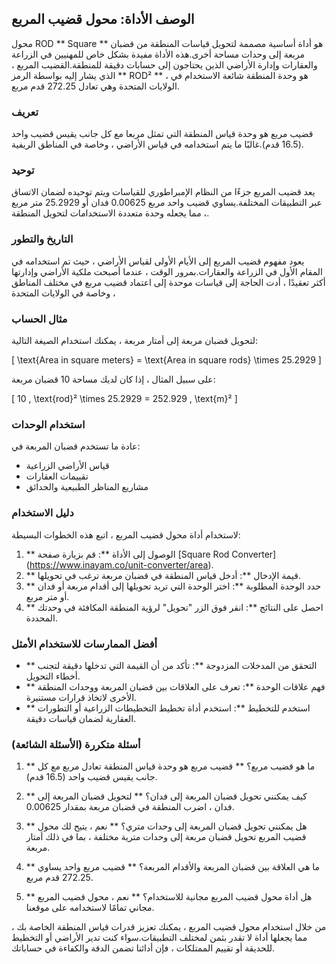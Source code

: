 ## الوصف الأداة: محول قضيب المربع

محول ROD ** Square ** هو أداة أساسية مصممة لتحويل قياسات المنطقة من قضبان مربعة إلى وحدات مساحة أخرى.هذه الأداة مفيدة بشكل خاص للمهنيين في الزراعة والعقارات وإدارة الأراضي الذين يحتاجون إلى حسابات دقيقة للمنطقة.القضيب المربع ، الذي يشار إليه بواسطة الرمز ** ROD² ** ، هو وحدة المنطقة شائعة الاستخدام في الولايات المتحدة وهي تعادل 272.25 قدم مربع.

### تعريف

قضيب مربع هو وحدة قياس المنطقة التي تمثل مربعا مع كل جانب يقيس قضيب واحد (16.5 قدم).غالبًا ما يتم استخدامه في قياس الأراضي ، وخاصة في المناطق الريفية.

### توحيد

يعد قضيب المربع جزءًا من النظام الإمبراطوري للقياسات ويتم توحيده لضمان الاتساق عبر التطبيقات المختلفة.يساوي قضيب واحد مربع 0.00625 فدان أو 25.2929 متر مربع ، مما يجعله وحدة متعددة الاستخدامات لتحويل المنطقة.

### التاريخ والتطور

يعود مفهوم قضيب المربع إلى الأيام الأولى لقياس الأراضي ، حيث تم استخدامه في المقام الأول في الزراعة والعقارات.بمرور الوقت ، عندما أصبحت ملكية الأراضي وإدارتها أكثر تعقيدًا ، أدت الحاجة إلى قياسات موحدة إلى اعتماد قضيب مربع في مختلف المناطق ، وخاصة في الولايات المتحدة

### مثال الحساب

لتحويل قضبان مربعة إلى أمتار مربعة ، يمكنك استخدام الصيغة التالية:

\[ \text{Area in square meters} = \text{Area in square rods} \times 25.2929 \]

على سبيل المثال ، إذا كان لديك مساحة 10 قضبان مربعة:

\[ 10 \, \text{rod}² \times 25.2929 = 252.929 \, \text{m}² \]

### استخدام الوحدات

عادة ما تستخدم قضبان المربعة في:

- قياس الأراضي الزراعية
- تقييمات العقارات
- مشاريع المناظر الطبيعية والحدائق

### دليل الاستخدام

لاستخدام أداة محول قضيب المربع ، اتبع هذه الخطوات البسيطة:

1. ** الوصول إلى الأداة **: قم بزيارة صفحة [Square Rod Converter] (https://www.inayam.co/unit-converter/area).
2. ** قيمة الإدخال **: أدخل قياس المنطقة في قضبان مربعة ترغب في تحويلها.
3. ** حدد الوحدة المطلوبة **: اختر الوحدة التي تريد تحويلها إلى أقدام مربعة أو فدان أو متر مربع.
4. ** احصل على النتائج **: انقر فوق الزر "تحويل" لرؤية المنطقة المكافئة في وحدتك المحددة.

### أفضل الممارسات للاستخدام الأمثل

- ** التحقق من المدخلات المزدوجة **: تأكد من أن القيمة التي تدخلها دقيقة لتجنب أخطاء التحويل.
- ** فهم علاقات الوحدة **: تعرف على العلاقات بين قضبان المربعة ووحدات المنطقة الأخرى لاتخاذ قرارات مستنيرة.
- ** استخدم للتخطيط **: استخدم أداة تخطيط التخطيطات الزراعية أو التطورات العقارية لضمان قياسات دقيقة.

### أسئلة متكررة (الأسئلة الشائعة)

1. ** ما هو قضيب مربع؟ **
قضيب مربع هو وحدة قياس المنطقة تعادل مربع مع كل جانب يقيس قضيب واحد (16.5 قدم).

2. ** كيف يمكنني تحويل قضبان المربعة إلى فدان؟ **
لتحويل قضبان المربعة إلى فدان ، اضرب المنطقة في قضبان مربعة بمقدار 0.00625.

3. ** هل يمكنني تحويل قضبان المربعة إلى وحدات متري؟ **
نعم ، يتيح لك محول قضيب المربع تحويل قضبان مربعة إلى وحدات مترية مختلفة ، بما في ذلك أمتار مربعة.

4. ** ما هي العلاقة بين قضبان المربعة والأقدام المربعة؟ **
قضيب مربع واحد يساوي 272.25 قدم مربع.

5. ** هل أداة محول قضيب المربع مجانية للاستخدام؟ **
نعم ، محول قضيب المربع مجاني تمامًا لاستخدامه على موقعنا.

من خلال استخدام محول قضيب المربع ، يمكنك تعزيز قدرات قياس المنطقة الخاصة بك ، مما يجعلها أداة لا تقدر بثمن لمختلف التطبيقات.سواء كنت تدير الأراضي أو التخطيط للحديقة أو تقييم الممتلكات ، فإن أدائنا تضمن الدقة والكفاءة في حساباتك.